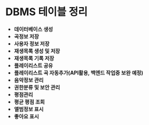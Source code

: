 # DBMS 테이블 정리

- **데이터베이스 생성**
- **곡정보 저장**
- **사용자 정보 저장**
- **재생목록 생성 및 저장**
- **재생목록 기록 저장**
- **플레이리스트 공유**
- **플레이리스트 곡 자동추가(API활용, 백엔드 작업중 보완 예정)**
- **음악정보 관리**
- **권한분류 및 보안 관리**
- **평점관리**
- **평균 평점 조회**
- **앨범정보 표시**
- **좋아요 표시**
